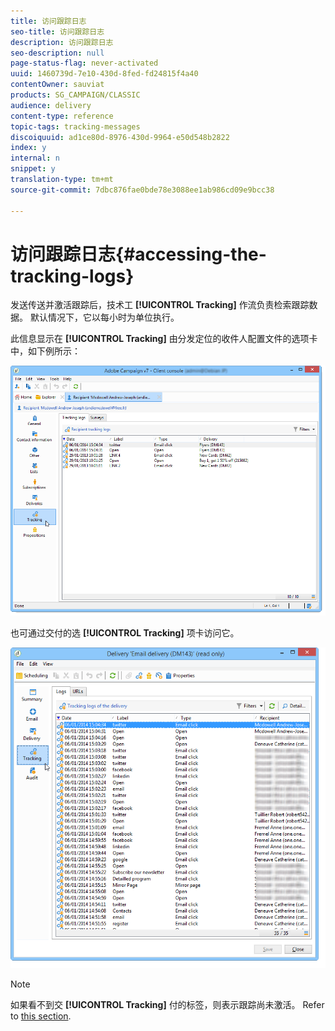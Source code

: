 ```yaml
---
title: 访问跟踪日志
seo-title: 访问跟踪日志
description: 访问跟踪日志
seo-description: null
page-status-flag: never-activated
uuid: 1460739d-7e10-430d-8fed-fd24815f4a40
contentOwner: sauviat
products: SG_CAMPAIGN/CLASSIC
audience: delivery
content-type: reference
topic-tags: tracking-messages
discoiquuid: ad1ce80d-8976-430d-9964-e50d548b2822
index: y
internal: n
snippet: y
translation-type: tm+mt
source-git-commit: 7dbc876fae0bde78e3088ee1ab986cd09e9bcc38

---
```



# 访问跟踪日志{#accessing-the-tracking-logs}

发送传送并激活跟踪后，技术工 **[!UICONTROL Tracking]** 作流负责检索跟踪数据。 默认情况下，它以每小时为单位执行。

此信息显示在 **[!UICONTROL Tracking]** 由分发定位的收件人配置文件的选项卡中，如下例所示：

![](assets/s_ncs_user_select_tracking_tab_from_recipient.png)

也可通过交付的选 **[!UICONTROL Tracking]** 项卡访问它。

![](assets/s_ncs_user_select_tracking_tab_from_del.png)

>[!NOTE]
>
>如果看不到交 **[!UICONTROL Tracking]** 付的标签，则表示跟踪尚未激活。 Refer to [this section](../../delivery/using/how-to-configure-tracked-links.md).
